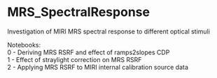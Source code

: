 # MRS_SpectralResponse
Investigation of MIRI MRS spectral response to different optical stimuli  

Notebooks:  
0 - Deriving MRS RSRF and effect of ramps2slopes CDP  
1 - Effect of straylight correction on MRS RSRF  
2 - Applying MRS RSRF to MIRI internal calibration source data  
